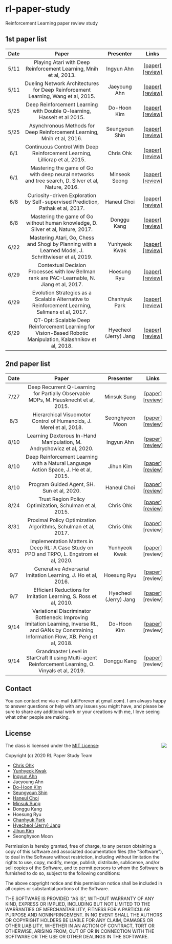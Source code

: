 # rl-paper-study

Reinforcement Learning paper review study

## 1st paper list

Date | Paper | Presenter | Links
:---: | :---: | :---: | :---:
5/11 | Playing Atari with Deep Reinforcement Learning, Mnih et al, 2013. | Ingyun Ahn | [[paper]](https://www.cs.toronto.edu/~vmnih/docs/dqn.pdf) [[review]](./1st/200511%20-%20Playing%20Atari%20with%20Deep%20Reinforcement%20Learning%2C%20Mnih%20et%20al%2C%202013.pdf)
5/11 | Dueling Network Architectures for Deep Reinforcement Learning, Wang et al, 2015. | Jaeyoung Ahn | [[paper]](https://arxiv.org/abs/1511.06581) [[review]](./1st/200511%20-%20Dueling%20Network%20Architectures%20for%20Deep%20Reinforcement%20Learning%2C%20Wang%20et%20al%2C%202015.pdf)
5/25 | Deep Reinforcement Learning with Double Q-learning, Hasselt et al 2015. | Do-Hoon Kim | [[paper]](https://arxiv.org/abs/1509.06461) [[review]](./1st/200525%20-%20Deep%20Reinforcement%20Learning%20with%20Double%20Q-learning%2C%20Hasselt%20et%20al%202015.pdf)
5/25 | Asynchronous Methods for Deep Reinforcement Learning, Mnih et al, 2016. | Seungyoun Shin | [[paper]](https://arxiv.org/abs/1602.01783) [[review]](./1st/200525%20-%20Asynchronous%20Methods%20for%20Deep%20Reinforcement%20Learning%2C%20Mnih%20et%20al%2C%202016.pdf)
6/1 | Continuous Control With Deep Reinforcement Learning, Lillicrap et al, 2015. | Chris Ohk | [[paper]](https://arxiv.org/abs/1509.02971) [[review]](./1st/200601%20-%20Continuous%20Control%20With%20Deep%20Reinforcement%20Learning%2C%20Lillicrap%20et%20al%2C%202015.pdf)
6/1 | Mastering the game of Go with deep neural networks and tree search, D. Silver et al, Nature, 2016. | Minseok Seong | [[paper]](https://www.nature.com/articles/nature16961) [[review]](./1st/200601%20-%20Mastering%20the%20game%20of%20Go%20with%20deep%20neural%20networks%20and%20tree%20search%2C%20D.%20Silver%20et%20al%2C%20Nature%2C%202016.pdf)
6/8 | Curiosity-driven Exploration by Self-supervised Prediction, Pathak et al, 2017. | Haneul Choi | [[paper]](https://arxiv.org/abs/1705.05363) [[review]](./1st/200608%20-%20Curiosity-driven%20Exploration%20by%20Self-supervised%20Prediction%2C%20Pathak%20et%20al%2C%202017.pdf)
6/8 | Mastering the game of Go without human knowledge, D. Silver et al, Nature, 2017. | Donggu Kang | [[paper]](https://www.nature.com/articles/nature24270) [[review]](./1st/200608%20-%20Mastering%20the%20game%20of%20Go%20without%20human%20knowledge%2C%20D.%20Silver%20et%20al%2C%20Nature%2C%202017.pdf)
6/22 | Mastering Atari, Go, Chess and Shogi by Planning with a Learned Model, J. Schrittwieser et al, 2019. | Yunhyeok Kwak | [[paper]](https://arxiv.org/pdf/1911.08265) [[review]](./1st/200622%20-%20Mastering%20Atari%2C%20Go%2C%20Chess%20and%20Shogi%20by%20Planning%20with%20a%20Learned%20Model%2C%20J.%20Schrittwieser%20et%20al%2C%202019.pdf)
6/29 | Contextual Decision Processes with low Bellman rank are PAC-Learnable, N. Jiang et al, 2017. | Hoesung Ryu | [[paper]](https://arxiv.org/abs/1610.09512) [[review]](./1st/200629%20-%20Contextual%20Decision%20Processes%20with%20low%20Bellman%20rank%20are%20PAC-Learnable%2C%20N.%20Jiang%20et%20al%2C%202017.pdf)
6/29 | Evolution Strategies as a Scalable Alternative to Reinforcement Learning, Salimans et al, 2017. | Chanhyuk Park | [[paper]](https://arxiv.org/abs/1703.03864) [[review]](./1st/200629%20-%20Evolution%20Strategies%20as%20a%20Scalable%20Alternative%20to%20Reinforcement%20Learning%2C%20Salimans%20et%20al%2C%202017.pdf)
6/29 | QT-Opt: Scalable Deep Reinforcement Learning for Vision-Based Robotic Manipulation, Kalashnikov et al, 2018. | Hyecheol (Jerry) Jang | [[paper]](https://arxiv.org/abs/1806.10293) [[review]](./1st/200629%20-%20QT-Opt%20Scalable%20Deep%20Reinforcement%20Learning%20for%20Vision-Based%20Robotic%20Manipulation%2C%20Kalashnikov%20et%20al%2C%202018.pdf)

## 2nd paper list

Date | Paper | Presenter | Links
:---: | :---: | :---: | :---:
7/27 | Deep Recurrent Q-Learning for Partially Observable MDPs, M. Hausknecht et al, 2015. | Minsuk Sung | [[paper]](https://arxiv.org/pdf/1507.06527.pdf) [[review]](./2nd/200727%20-%20Deep%20Recurrent%20Q-Learning%20for%20Partially%20Observable%20MDPs%2C%20M.%20Hausknecht%20et%20al%2C%202015.pdf)
8/3 | Hierarchical Visuomotor Control of Humanoids, J. Merel et al, 2018. | Seonghyeon Moon | [[paper]](https://arxiv.org/pdf/1811.09656.pdf) [[review]](./2nd/200803%20-%20Hierarchical%20Visuomotor%20Control%20of%20Humanoids%2C%20J.%20Merel%20et%20al%2C%202018.pdf)
8/10 | Learning Dexterous In-Hand Manipulation, M. Andrychowicz et al, 2020. | Ingyun Ahn | [[paper]](https://arxiv.org/pdf/1808.00177.pdf) [[review]](./2nd/200810%20-%20Learning%20Dexterous%20In-Hand%20Manipulation%2C%20M.%20Andrychowicz%20et%20al%2C%202020.pdf)
8/10 | Deep Reinforcement Learning with a Natural Language Action Space, J. He et al, 2015. | Jihun Kim | [[paper]](https://arxiv.org/pdf/1511.04636.pdf) [[review]](./2nd/200810%20-%20Deep%20Reinforcement%20Learning%20with%20a%20Natural%20Language%20Action%20Space%2C%20J.%20He%20et%20al%2C%202015.pdf)
8/10 | Program Guided Agent, SH. Sun et al, 2020. | Haneul Choi | [[paper]](https://openreview.net/attachment?id=BkxUvnEYDH&name=original_pdf) [[review]](./2nd/200810%20-%20Program%20Guided%20Agent%2C%20SH.%20Sun%20et%20al%2C%202020.pdf)
8/24 | Trust Region Policy Optimization, Schulman et al, 2015. | Chris Ohk | [[paper]](https://arxiv.org/pdf/1502.05477.pdf) [[review]](./2nd/200824%20-%20Trust%20Region%20Policy%20Optimization%2C%20Schulman%20et%20al%2C%202015.pdf)
8/31 | Proximal Policy Optimization Algorithms, Schulman et al, 2017. | Chris Ohk | [[paper]](https://arxiv.org/pdf/1707.06347.pdf) [review]
8/31 | Implementation Matters in Deep RL: A Case Study on PPO and TRPO, L. Engstrom et al, 2020. | Yunhyeok Kwak | [[paper]](https://openreview.net/attachment?id=r1etN1rtPB&name=original_pdf) [review]
9/7 | Generative Adversarial Imitation Learning, J. Ho et al, 2016. | Hoesung Ryu | [[paper]](https://papers.nips.cc/paper/6391-generative-adversarial-imitation-learning.pdf) [review]
9/7 | Efficient Reductions for Imitation Learning, S. Ross et al, 2010. | Hyecheol (Jerry) Jang | [[paper]](http://proceedings.mlr.press/v9/ross10a/ross10a.pdf) [review]
9/14 | Variational Discriminator Bottleneck: Improving Imitation Learning, Inverse RL, and GANs by Constraining Information Flow, XB. Peng et al, 2018. | Do-Hoon Kim | [[paper]](https://arxiv.org/pdf/1810.00821.pdf) [review]
9/14 | Grandmaster Level in StarCraft II using Multi-agent Reinforcement Learning, O. Vinyals et al, 2019. | Donggu Kang | [[paper]](https://deepmind.com/research/publications/AlphaStar-Grandmaster-level-in-StarCraft-II-using-multi-agent-reinforcement-learning) [review]


## Contact

You can contact me via e-mail (utilForever at gmail.com). I am always happy to answer questions or help with any issues you might have, and please be sure to share any additional work or your creations with me, I love seeing what other people are making.

## License

<img align="right" src="http://opensource.org/trademarks/opensource/OSI-Approved-License-100x137.png">

The class is licensed under the [MIT License](http://opensource.org/licenses/MIT):

Copyright (c) 2020 RL Paper Study Team

  * [Chris Ohk](http://www.github.com/utilForever)
  * [Yunhyeok Kwak](https://github.com/yun-kwak)
  * [Ingyun Ahn](https://github.com/goltong1)
  * Jaeyoung Ahn
  * [Do-Hoon Kim](https://github.com/bsstayo)
  * [Seungyoun Shin](https://github.com/SeungyounShin)
  * [Haneul Choi](https://github.com/caelum02)
  * [Minsuk Sung](https://github.com/mssung94)
  * Donggu Kang
  * Hoesung Ryu
  * [Chanhyuk Park](https://github.com/WithM2)
  * [Hyecheol (Jerry) Jang](https://github.com/hyecheol123)
  * [Jihun Kim](https://github.com/kgh6784)
  * Seonghyeon Moon

Permission is hereby granted, free of charge, to any person obtaining a copy of this software and associated documentation files (the "Software"), to deal in the Software without restriction, including without limitation the rights to use, copy, modify, merge, publish, distribute, sublicense, and/or sell copies of the Software, and to permit persons to whom the Software is furnished to do so, subject to the following conditions:

The above copyright notice and this permission notice shall be included in all copies or substantial portions of the Software.

THE SOFTWARE IS PROVIDED "AS IS", WITHOUT WARRANTY OF ANY KIND, EXPRESS OR IMPLIED, INCLUDING BUT NOT LIMITED TO THE WARRANTIES OF MERCHANTABILITY, FITNESS FOR A PARTICULAR PURPOSE AND NONINFRINGEMENT. IN NO EVENT SHALL THE AUTHORS OR COPYRIGHT HOLDERS BE LIABLE FOR ANY CLAIM, DAMAGES OR OTHER LIABILITY, WHETHER IN AN ACTION OF CONTRACT, TORT OR OTHERWISE, ARISING FROM, OUT OF OR IN CONNECTION WITH THE SOFTWARE OR THE USE OR OTHER DEALINGS IN THE SOFTWARE.
